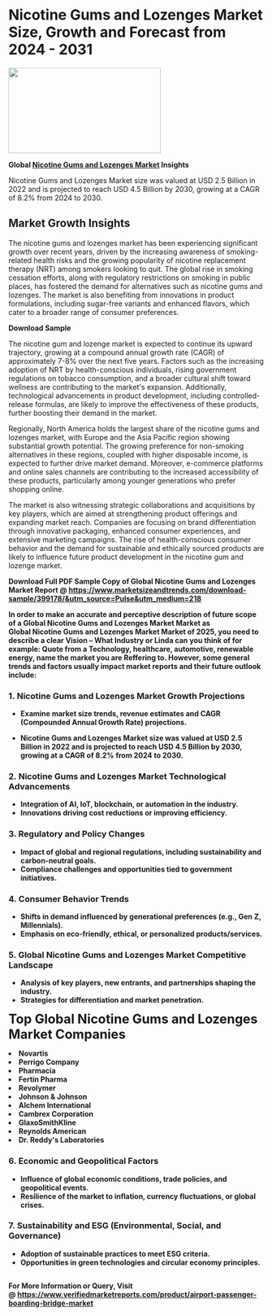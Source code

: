 <H1>Nicotine Gums and Lozenges Market Size, Growth and Forecast from 2024 - 2031</H1><img class="aligncenter size-medium wp-image-584254" src="https://thirdeyenews.in/wp-content/uploads/2024/09/Global-Market-Research-300x168.jpeg" alt="" width="300" height="168" /><p><strong>Global&nbsp;<a href="https://www.marketsizeandtrends.com/download-sample/399178/&amp;utm_source=Pulse&amp;utm_medium=218">Nicotine Gums and Lozenges Market</a> Insights</strong></p><p>Nicotine Gums and Lozenges Market size was valued at USD 2.5 Billion in 2022 and is projected to reach USD 4.5 Billion by 2030, growing at a CAGR of 8.2% from 2024 to 2030.</p><p><h2>Market Growth Insights</h2> <p>The nicotine gums and lozenges market has been experiencing significant growth over recent years, driven by the increasing awareness of smoking-related health risks and the growing popularity of nicotine replacement therapy (NRT) among smokers looking to quit. The global rise in smoking cessation efforts, along with regulatory restrictions on smoking in public places, has fostered the demand for alternatives such as nicotine gums and lozenges. The market is also benefiting from innovations in product formulations, including sugar-free variants and enhanced flavors, which cater to a broader range of consumer preferences.</p> <p><strong>Download Sample</strong></p> <p>The nicotine gum and lozenge market is expected to continue its upward trajectory, growing at a compound annual growth rate (CAGR) of approximately 7-8% over the next five years. Factors such as the increasing adoption of NRT by health-conscious individuals, rising government regulations on tobacco consumption, and a broader cultural shift toward wellness are contributing to the market's expansion. Additionally, technological advancements in product development, including controlled-release formulas, are likely to improve the effectiveness of these products, further boosting their demand in the market.</p> <p>Regionally, North America holds the largest share of the nicotine gums and lozenges market, with Europe and the Asia Pacific region showing substantial growth potential. The growing preference for non-smoking alternatives in these regions, coupled with higher disposable income, is expected to further drive market demand. Moreover, e-commerce platforms and online sales channels are contributing to the increased accessibility of these products, particularly among younger generations who prefer shopping online.</p> <p>The market is also witnessing strategic collaborations and acquisitions by key players, which are aimed at strengthening product offerings and expanding market reach. Companies are focusing on brand differentiation through innovative packaging, enhanced consumer experiences, and extensive marketing campaigns. The rise of health-conscious consumer behavior and the demand for sustainable and ethically sourced products are likely to influence future product development in the nicotine gum and lozenge market.</p> <p><strong></p><p><span class=""><strong>Download Full PDF Sample Copy of Global Nicotine Gums and Lozenges Market Report</strong> @ <a href="https://www.marketsizeandtrends.com/download-sample/399178/&amp;utm_source=Pulse&amp;utm_medium=218" target="_blank">https://www.marketsizeandtrends.com/download-sample/399178/&amp;utm_source=Pulse&amp;utm_medium=218</a></span></p><p>In order to make an accurate and perceptive description of future scope of a Global&nbsp;Nicotine Gums and Lozenges Market Market as Global&nbsp;Nicotine Gums and Lozenges Market Market of 2025, you need to describe a clear Vision &ndash; What Industry or Linda can you think of for example: Quote from a Technology, healthcare, automotive, renewable energy, name the market you are Reffering to. However, some general trends and factors usually impact market reports and their future outlook include:</p><h3>1.&nbsp;<strong>Nicotine Gums and Lozenges Market Growth Projections</strong></h3><ul><li>Examine market size trends, revenue estimates and CAGR (Compounded Annual Growth Rate) projections.</li><li><p>Nicotine Gums and Lozenges Market size was valued at USD 2.5 Billion in 2022 and is projected to reach USD 4.5 Billion by 2030, growing at a CAGR of 8.2% from 2024 to 2030.</p></li></ul><h3>2.&nbsp;<strong>Nicotine Gums and Lozenges Market Technological Advancements</strong></h3><ul><li>Integration of AI, IoT, blockchain, or automation in the industry.</li><li>Innovations driving cost reductions or improving efficiency.</li></ul><h3>3.&nbsp;<strong>Regulatory and Policy Changes</strong></h3><ul><li>Impact of global and regional regulations, including sustainability and carbon-neutral goals.</li><li>Compliance challenges and opportunities tied to government initiatives.</li></ul><h3>4.&nbsp;<strong>Consumer Behavior Trends</strong></h3><ul><li>Shifts in demand influenced by generational preferences (e.g., Gen Z, Millennials).</li><li>Emphasis on eco-friendly, ethical, or personalized products/services.</li></ul><h3>5.&nbsp;<strong>Global Nicotine Gums and Lozenges Market Competitive Landscape</strong></h3><ul><li>Analysis of key players, new entrants, and partnerships shaping the industry.</li><li>Strategies for differentiation and market penetration.</li></ul><p data-pm-slice="1 1 []"><span style="color: inherit; font-family: inherit; font-size: 25px;">Top Global Nicotine Gums and Lozenges Market Companies</span></p><div class="" data-test-id=""><p><li>Novartis</li><li> Perrigo Company</li><li> Pharmacia</li><li> Fertin Pharma</li><li> Revolymer</li><li> Johnson & Johnson</li><li> Alchem International</li><li> Cambrex Corporation</li><li> GlaxoSmithKline</li><li> Reynolds American</li><li> Dr. Reddy's Laboratories</li></p></div><h3>6.&nbsp;<strong>Economic and Geopolitical Factors</strong></h3><ul><li>Influence of global economic conditions, trade policies, and geopolitical events.</li><li>Resilience of the market to inflation, currency fluctuations, or global crises.</li></ul><h3>7.&nbsp;<strong>Sustainability and ESG (Environmental, Social, and Governance)</strong></h3><ul><li>Adoption of sustainable practices to meet ESG criteria.</li><li>Opportunities in green technologies and circular economy principles.</li></ul><h2><strong style="font-size: 14px;">For More Information or Query, Visit @&nbsp;</strong><a style="background-color: #ffffff; font-size: 14px;" href="https://www.marketsizeandtrends.com/report/nicotine-gums-and-lozenges-market/" target="_blank">https://www.verifiedmarketreports.com/product/airport-passenger-boarding-bridge-market</a></h2>

